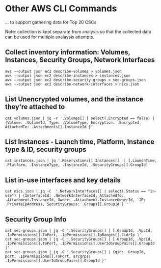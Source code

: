 # Other AWS CLI Commands

... to support gathering data for Top 20 CSCs

Note: collection is kept separate from analysis so that the collected data can be used for multiple analaysis attempts.


## Collect inventory information: Volumes, Instances, Security Groups, Network Interfaces

```
aws --output json ec2 describe-volumes > volumes.json
aws --output json ec2 describe-instances > instances.json
aws --output json ec2 describe-security-groups > sec-groups.json
aws --output json ec2 describe-network-interfaces > nics.json
```

## List Unencrypted volumes, and the instance they're attached to

```
cat volumes.json | jq -r '.Volumes[] | select(.Encrypted == false) | {Volume: .VolumeId, Type: .VolumeType, Encryption: .Encrypted, AttachedTo: .Attachments[].InstanceId }'
```

## List Instances - Launch time, Platform, Instance type & ID, security groups

```
cat instances.json | jq '.Reservations[].Instances[]  | [.LaunchTime, .Platform, .InstanceType, .InstanceId, .SecurityGroups[].GroupId]'
```

## List in-use interfaces and key details

```
cat nics.json | jq -C  '.NetworkInterfaces[] | select(.Status == "in-use") | {InterfaceId: .NetworkInterfaceId, AttachedTo: .Attachment.InstanceId, Owner: .Attachment.InstanceOwnerId,  IP: .PrivateIpAddress, SecurityGroups: .Groups[].GroupId } '
```


## Security Group Info


```
cat sec-groups.json | jq -C '.SecurityGroups[] | [.GroupId, .VpcId, .IpPermissions[].ToPort, .IpPermissions[].IpRanges[].CidrIp ]'
cat sec-groups.json | jq -C '.SecurityGroups[] | [.GroupId, .VpcId, .IpPermissions[].ToPort, .IpPermissions[].UserIdGroupPairs[].GroupId ]'
cat sec-groups.json | jq -C '.SecurityGroups[] | {gid: .GroupId,  port: .IpPermissions[].ToPort, srcgrps: .IpPermissions[].UserIdGroupPairs[].GroupId }'
```

